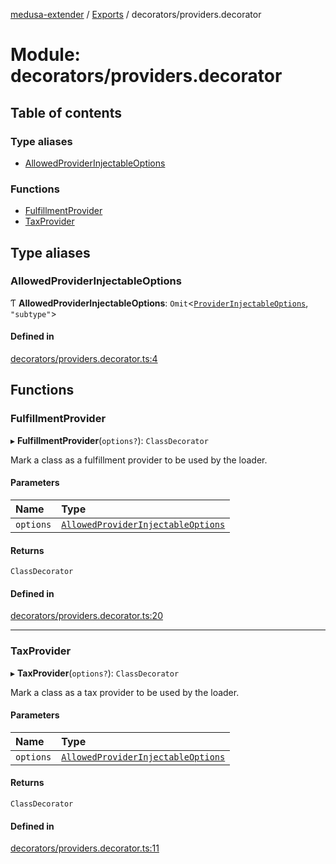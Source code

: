 [medusa-extender](../README.md) / [Exports](../modules.md) / decorators/providers.decorator

# Module: decorators/providers.decorator

## Table of contents

### Type aliases

- [AllowedProviderInjectableOptions](decorators_providers_decorator.md#allowedproviderinjectableoptions)

### Functions

- [FulfillmentProvider](decorators_providers_decorator.md#fulfillmentprovider)
- [TaxProvider](decorators_providers_decorator.md#taxprovider)

## Type aliases

### AllowedProviderInjectableOptions

Ƭ **AllowedProviderInjectableOptions**: `Omit`<[`ProviderInjectableOptions`](core_types.md#providerinjectableoptions), ``"subtype"``\>

#### Defined in

[decorators/providers.decorator.ts:4](https://github.com/adrien2p/medusa-extender/blob/71ceaa3/src/decorators/providers.decorator.ts#L4)

## Functions

### FulfillmentProvider

▸ **FulfillmentProvider**(`options?`): `ClassDecorator`

Mark a class as a fulfillment provider to be used by the loader.

#### Parameters

| Name | Type |
| :------ | :------ |
| `options` | [`AllowedProviderInjectableOptions`](decorators_providers_decorator.md#allowedproviderinjectableoptions) |

#### Returns

`ClassDecorator`

#### Defined in

[decorators/providers.decorator.ts:20](https://github.com/adrien2p/medusa-extender/blob/71ceaa3/src/decorators/providers.decorator.ts#L20)

___

### TaxProvider

▸ **TaxProvider**(`options?`): `ClassDecorator`

Mark a class as a tax provider to be used by the loader.

#### Parameters

| Name | Type |
| :------ | :------ |
| `options` | [`AllowedProviderInjectableOptions`](decorators_providers_decorator.md#allowedproviderinjectableoptions) |

#### Returns

`ClassDecorator`

#### Defined in

[decorators/providers.decorator.ts:11](https://github.com/adrien2p/medusa-extender/blob/71ceaa3/src/decorators/providers.decorator.ts#L11)
